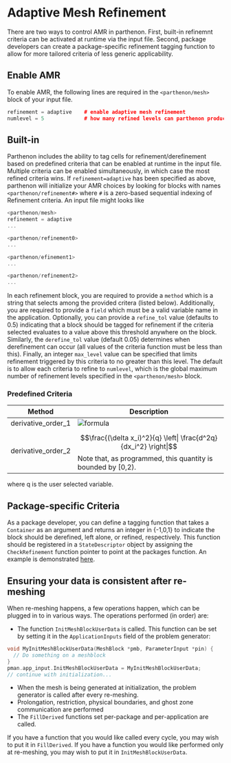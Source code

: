# Adaptive Mesh Refinement

There are two ways to control AMR in parthenon.  First, built-in refinemnt criteria can be activated at runtime via the input file.  Second, package developers can create a package-specific refinement tagging function to allow for more tailored criteria of less generic applicability.

## Enable AMR
To enable AMR, the following lines are required in the `<parthenon/mesh>` block of your input file.
```c++
refinement = adaptive    # enable adaptive mesh refinement
numlevel = 5             # how many refined levels can parthenon produce
```

## Built-in 
Parthenon includes the ability to tag cells for refinement/derefinement based on predefined criteria that can be enabled at runtime in the input file.  Multiple criteria can be enabled simultaneously, in which case the most refined criteria wins.  If ``refinement=adaptive`` has been specified as above, parthenon will initialize your AMR choices by looking for blocks with names ``<parthenon/refinement#>`` where ``#`` is a zero-based sequential indexing of Refinement criteria.  An input file might looks like
```c++
<parthenon/mesh>
refinement = adaptive
...

<parthenon/refinement0>
...

<parthenon/efinement1>
...

<parthenon/refinement2>
...
```
In each refinement block, you are required to provide a ``method`` which is a string that selects among the provided critera (listed below).  Additionally, you are required to provide a ``field`` which must be a valid variable name in the application.  Optionally, you can provide a ``refine_tol`` value (defaults to 0.5) indicating that a block should be tagged for refinement if the criteria selected evaluates to a value above this threshold anywhere on the block.  Similarly, the ``derefine_tol`` value (default 0.05) determines when derefinement can occur (all values of the criteria function must be less than this).  Finally, an integer ``max_level`` value can be specified that limits refinement triggered by this criteria to no greater than this level.  The default is to allow each criteria to refine to ``numlevel``, which is the global maximum number of refinement levels specified in the ``<parthenon/mesh>`` block.

### Predefined Criteria
| Method | Description |
|--------|-------------|
| derivative_order_1 | ![formula](https://render.githubusercontent.com/render/math?math=\|dlnq\/dlnx\|) |
| derivative_order_2 | $$\frac{(\delta x_i)^2}{q} \left\| \frac{d^2q}{dx_i^2} \right\|$$ Note that, as programmed, this quantity is bounded by [0,2). |

where q is the user selected variable.

## Package-specific Criteria
As a package developer, you can define a tagging function that takes a ``Container`` as an argument and returns an integer in {-1,0,1} to indicate the block should be derefined, left alone, or refined, respectively.  This function should be registered in a ``StateDescriptor`` object by assigning the ``CheckRefinement`` function pointer to point at the packages function.  An example is demonstrated [here](../example/calculate_pi/pi.cpp).

## Ensuring your data is consistent after re-meshing

When re-meshing happens, a few operations happen, which can be plugged in to in various ways. The operations performed (in order) are:
- The function `InitMeshBlockUserData` is called. This function can be set by setting it in the `ApplicationInputs` field of the problem generator:
```C++
void MyInitMeshBlockUserData(MeshBlock *pmb, ParameterInput *pin) {
  // Do something on a meshblock
}
pman.app_input.InitMeshBlockUserData = MyInitMeshBlockUserData;
// continue with initialization...
```
- When the mesh is being generated at initialization, the problem generator is called after every re-meshing.
- Prolongation, restriction, physical boundaries, and ghost zone communication are performed
- The `FillDerived` functions set per-package and per-application are called.

If you have a function that you would like called every cycle, you may wish to put it in `FillDerived`.
If you have a function you would like performed only at re-meshing, you may wish to put it in `InitMeshBlockUserData`.
